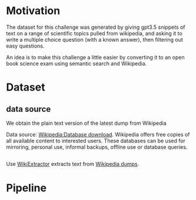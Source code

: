 # Motivation


The dataset for this challenge was generated by giving gpt3.5 snippets of text on a range of scientific topics pulled from wikipedia, and asking it to write a multiple choice question (with a known answer), then filtering out easy questions.

An idea is to make this challenge a little easier by converting it to an open book science exam using semantic search and Wikipedia.

# Dataset

## data source
We obtain the plain text version of the latest dump from Wikipedia

Data source: [Wikipedia:Database download](https://en.wikipedia.org/wiki/Wikipedia:Database_download#). Wikipedia offers free copies of all available content to interested users. These databases can be used for mirroring, personal use, informal backups, offline use or database queries.

## 

Use [WikiExtractor](https://github.com/attardi/wikiextractor/wiki) extracts text from [Wikipedia dumps](https://dumps.wikimedia.org/). 


# Pipeline 